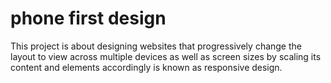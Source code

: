 # phone first design
This project is about designing websites that progressively change the layout to view across multiple devices as well as screen sizes by scaling its content and elements accordingly is known as responsive design.